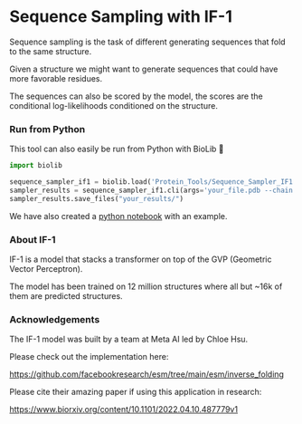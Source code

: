 # Sequence Sampling with IF-1

Sequence sampling is the task of different generating sequences that fold to the same structure.

Given a structure we might want to generate sequences that could have more favorable residues. 

The sequences can also be scored by the model, the scores are the conditional log-likelihoods conditioned on the structure.

### Run from Python
This tool can also easily be run from Python with BioLib 🐍


```python
import biolib

sequence_sampler_if1 = biolib.load('Protein_Tools/Sequence_Sampler_IF1')
sampler_results = sequence_sampler_if1.cli(args='your_file.pdb --chain A --score')
sampler_results.save_files("your_results/")
```

We have also created a [python notebook](https://colab.research.google.com/drive/1YgDSxeydn4FHjJuqfuavRW7erhoRFhka?usp=sharing) with an example. 


### About IF-1

IF-1 is a model that stacks a transformer on top of the GVP (Geometric Vector Perceptron).

The model has been trained on 12 million structures where all but ~16k of them are predicted structures.

### Acknowledgements

The IF-1 model was built by a team at Meta AI led by Chloe Hsu.

Please check out the implementation here:

https://github.com/facebookresearch/esm/tree/main/esm/inverse_folding


Please cite their amazing paper if using this application in research:

https://www.biorxiv.org/content/10.1101/2022.04.10.487779v1 